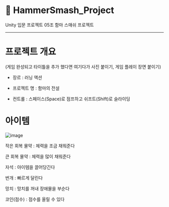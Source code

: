 # 🔨 HammerSmash_Project
Unity 입문 프로젝트 05조 함마 스매쉬 프로젝트

---

# 프로젝트 개요

(게임 완성되고 타이틀을 추가 했다면 여기다가 사진 붙이기, 게임 플레이 장면 붙이기)

* 장르 : 러닝 액션

* 프로젝트 명 : 함마의 전설

* 컨트롤 : 스페이스(Space)로 점프하고 쉬프트(Shift)로 슬라이딩

# 아이템

![image](https://github.com/user-attachments/assets/552aafef-1fea-412b-b23c-f1d574e46050)

작은 회복 물약 : 체력을 조금 채워준다

큰 회복 물약 : 체력을 많이 채워준다

자석 : 아이템을 끌어당긴다

번개 : 빠르게 달린다

망치 : 망치를 꺼내 장애물을 부순다

코인(점수) : 점수를 올릴 수 있다
